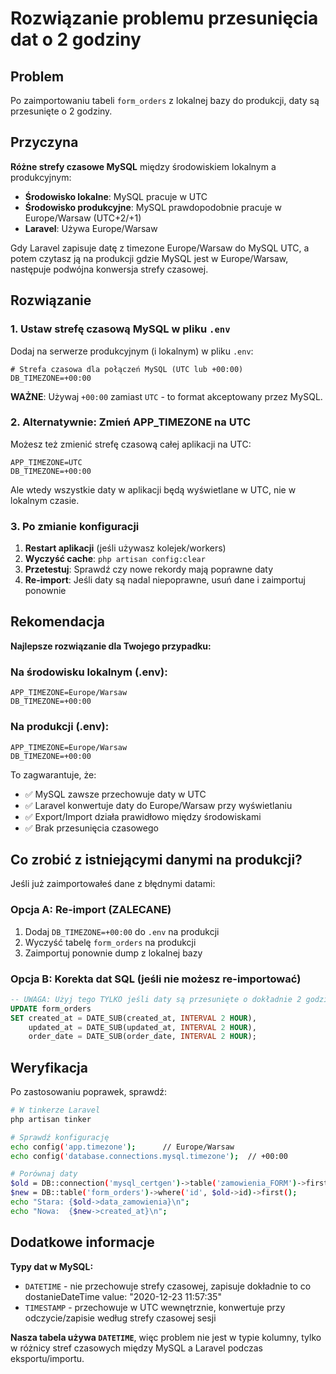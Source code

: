 # Rozwiązanie problemu przesunięcia dat o 2 godziny

## Problem
Po zaimportowaniu tabeli `form_orders` z lokalnej bazy do produkcji, daty są przesunięte o 2 godziny.

## Przyczyna
**Różne strefy czasowe MySQL** między środowiskiem lokalnym a produkcyjnym:
- **Środowisko lokalne**: MySQL pracuje w UTC
- **Środowisko produkcyjne**: MySQL prawdopodobnie pracuje w Europe/Warsaw (UTC+2/+1)
- **Laravel**: Używa Europe/Warsaw

Gdy Laravel zapisuje datę z timezone Europe/Warsaw do MySQL UTC, a potem czytasz ją na produkcji gdzie MySQL jest w Europe/Warsaw, następuje podwójna konwersja strefy czasowej.

## Rozwiązanie

### 1. Ustaw strefę czasową MySQL w pliku `.env`

Dodaj na serwerze produkcyjnym (i lokalnym) w pliku `.env`:

```env
# Strefa czasowa dla połączeń MySQL (UTC lub +00:00)
DB_TIMEZONE=+00:00
```

**WAŻNE**: Używaj `+00:00` zamiast `UTC` - to format akceptowany przez MySQL.

### 2. Alternatywnie: Zmień APP_TIMEZONE na UTC

Możesz też zmienić strefę czasową całej aplikacji na UTC:

```env
APP_TIMEZONE=UTC
DB_TIMEZONE=+00:00
```

Ale wtedy wszystkie daty w aplikacji będą wyświetlane w UTC, nie w lokalnym czasie.

### 3. Po zmianie konfiguracji

1. **Restart aplikacji** (jeśli używasz kolejek/workers)
2. **Wyczyść cache**: `php artisan config:clear`
3. **Przetestuj**: Sprawdź czy nowe rekordy mają poprawne daty
4. **Re-import**: Jeśli daty są nadal niepoprawne, usuń dane i zaimportuj ponownie

## Rekomendacja

**Najlepsze rozwiązanie dla Twojego przypadku:**

### Na środowisku lokalnym (.env):
```env
APP_TIMEZONE=Europe/Warsaw
DB_TIMEZONE=+00:00
```

### Na produkcji (.env):
```env
APP_TIMEZONE=Europe/Warsaw
DB_TIMEZONE=+00:00
```

To zagwarantuje, że:
- ✅ MySQL zawsze przechowuje daty w UTC
- ✅ Laravel konwertuje daty do Europe/Warsaw przy wyświetlaniu
- ✅ Export/Import działa prawidłowo między środowiskami
- ✅ Brak przesunięcia czasowego

## Co zrobić z istniejącymi danymi na produkcji?

Jeśli już zaimportowałeś dane z błędnymi datami:

### Opcja A: Re-import (ZALECANE)
1. Dodaj `DB_TIMEZONE=+00:00` do `.env` na produkcji
2. Wyczyść tabelę `form_orders` na produkcji
3. Zaimportuj ponownie dump z lokalnej bazy

### Opcja B: Korekta dat SQL (jeśli nie możesz re-importować)
```sql
-- UWAGA: Użyj tego TYLKO jeśli daty są przesunięte o dokładnie 2 godziny!
UPDATE form_orders 
SET created_at = DATE_SUB(created_at, INTERVAL 2 HOUR),
    updated_at = DATE_SUB(updated_at, INTERVAL 2 HOUR),
    order_date = DATE_SUB(order_date, INTERVAL 2 HOUR);
```

## Weryfikacja

Po zastosowaniu poprawek, sprawdź:

```bash
# W tinkerze Laravel
php artisan tinker

# Sprawdź konfigurację
echo config('app.timezone');      // Europe/Warsaw
echo config('database.connections.mysql.timezone');  // +00:00

# Porównaj daty
$old = DB::connection('mysql_certgen')->table('zamowienia_FORM')->first();
$new = DB::table('form_orders')->where('id', $old->id)->first();
echo "Stara: {$old->data_zamowienia}\n";
echo "Nowa:  {$new->created_at}\n";
```

## Dodatkowe informacje

**Typy dat w MySQL:**
- `DATETIME` - nie przechowuje strefy czasowej, zapisuje dokładnie to co dostanieDateTime value: "2020-12-23 11:57:35"
- `TIMESTAMP` - przechowuje w UTC wewnętrznie, konwertuje przy odczycie/zapisie według strefy czasowej sesji

**Nasza tabela używa `DATETIME`**, więc problem nie jest w typie kolumny, tylko w różnicy stref czasowych między MySQL a Laravel podczas eksportu/importu.






